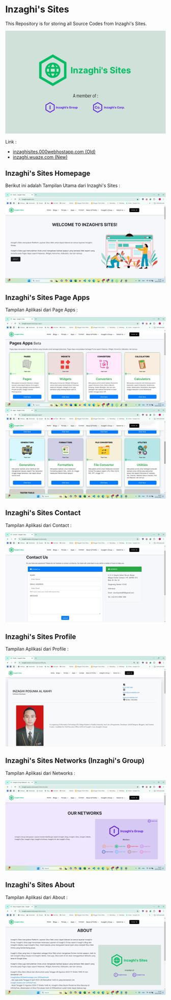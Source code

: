 # Inzaghi's Sites

This Repository is for storing all Source Codes from Inzaghi's Sites.

![Inzaghi's Sites](/isites-php/assets/images/inzaghis-sites-by-inzaghis-group-corp.png)

Link :

- [inzaghisites.000webhostapp.com (Old)](https://inzaghisites.000webhostapp.com)
- [inzaghi.wuaze.com (New)](https://inzaghi.wuaze.com)

## Inzaghi's Sites Homepage

Berikut ini adalah Tampilan Utama dari Inzaghi's Sites :

![Inzaghi's Sites Homepage](/isites-php/assets/images/inzaghis-sites-homepage-202412.jpg)

## Inzaghi's Sites Page Apps

Tampilan Aplikasi dari Page Apps :

![Pages Apps Inzaghi's Sites](/isites-php/assets/images/inzaghis-sites-pages-apps-1.jpg)
![Pages Apps Inzaghi's Sites](/isites-php/assets/images/inzaghis-sites-pages-apps-2.jpg)

## Inzaghi's Sites Contact

Tampilan Aplikasi dari Contact :

![Contact Us Inzaghi's Sites](/isites-php/assets/images/inzaghis-sites-contact.jpg)

## Inzaghi's Sites Profile

Tampilan Aplikasi dari Profile :

![Profile Inzaghi's Sites](/isites-php/assets/images/inzaghis-sites-profile.jpg)

## Inzaghi's Sites Networks (Inzaghi's Group)

Tampilan Aplikasi dari Networks :

![Networks Inzaghi's Sites](/isites-php/assets/images/inzaghis-sites-networks.jpg)

## Inzaghi's Sites About

Tampilan Aplikasi dari About :

![About Inzaghi's Sites](/isites-php/assets/images/inzaghis-sites-about.jpg)
